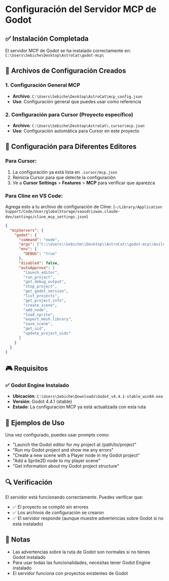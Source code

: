 # Configuración del Servidor MCP de Godot

## ✅ Instalación Completada

El servidor MCP de Godot se ha instalado correctamente en:
`C:\Users\Sebiche\Desktop\AstroCat\godot-mcp\`

## 📁 Archivos de Configuración Creados

### 1. Configuración General MCP
- **Archivo**: `C:\Users\Sebiche\Desktop\AstroCat\mcp_config.json`
- **Uso**: Configuración general que puedes usar como referencia

### 2. Configuración para Cursor (Proyecto específico)
- **Archivo**: `C:\Users\Sebiche\Desktop\AstroCat\.cursor\mcp.json`
- **Uso**: Configuración automática para Cursor en este proyecto

## 🔧 Configuración para Diferentes Editores

### Para Cursor:
1. La configuración ya está lista en `.cursor/mcp.json`
2. Reinicia Cursor para que detecte la configuración
3. Ve a **Cursor Settings** > **Features** > **MCP** para verificar que aparezca

### Para Cline en VS Code:
Agrega esto a tu archivo de configuración de Cline:
(`~/Library/Application Support/Code/User/globalStorage/saoudrizwan.claude-dev/settings/cline_mcp_settings.json`)

```json
{
  "mcpServers": {
    "godot": {
      "command": "node",
      "args": ["C:\\Users\\Sebiche\\Desktop\\AstroCat\\godot-mcp\\build\\index.js"],
      "env": {
        "DEBUG": "true"
      },
      "disabled": false,
      "autoApprove": [
        "launch_editor",
        "run_project",
        "get_debug_output",
        "stop_project",
        "get_godot_version",
        "list_projects",
        "get_project_info",
        "create_scene",
        "add_node",
        "load_sprite",
        "export_mesh_library",
        "save_scene",
        "get_uid",
        "update_project_uids"
      ]
    }
  }
}
```

## 🎮 Requisitos

### ✅ Godot Engine Instalado
- **Ubicación**: `C:\Users\Sebiche\Downloads\Godot_v4.4.1-stable_win64.exe`
- **Versión**: Godot 4.4.1 (stable)
- **Estado**: La configuración MCP ya está actualizada con esta ruta

## 🚀 Ejemplos de Uso

Una vez configurado, puedes usar prompts como:

- "Launch the Godot editor for my project at /path/to/project"
- "Run my Godot project and show me any errors"
- "Create a new scene with a Player node in my Godot project"
- "Add a Sprite2D node to my player scene"
- "Get information about my Godot project structure"

## 🔍 Verificación

El servidor está funcionando correctamente. Puedes verificar que:
- ✅ El proyecto se compiló sin errores
- ✅ Los archivos de configuración se crearon
- ✅ El servidor responde (aunque muestre advertencias sobre Godot si no está instalado)

## 📝 Notas

- Las advertencias sobre la ruta de Godot son normales si no tienes Godot instalado
- Para usar todas las funcionalidades, necesitas tener Godot Engine instalado
- El servidor funciona con proyectos existentes de Godot